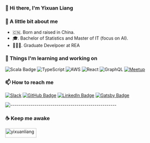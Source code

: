 ### 👋 Hi there, I'm Yixuan Liang

### 🍊 A little bit about me

- 🇨🇳. Born and raised in China.
- 🎓. Bachelor of Statistics and Master of IT (focus on AI).
- 👩🏻‍💻. Graduate Develpoer at REA

### 🌱 Things I'm learning and working on

![Scala Badge](https://img.shields.io/badge/Scala-DC322F?style=for-the-badge&logo=scala&logoColor=white)
![TypeScript](https://img.shields.io/badge/TypeScript-007ACC?style=for-the-badge&logo=typescript&logoColor=white)
![AWS](https://img.shields.io/badge/AWS-232F3E?style=for-the-badge&logo=amazon-aws&logoColor=white)
![React](https://img.shields.io/badge/React-20232A?style=for-the-badge&logo=react&logoColor=61DAFB)
![GraphQL](https://img.shields.io/badge/-GraphQL-E10098?style=for-the-badge&logo=graphql&logoColor=white)
[![Meetup](https://img.shields.io/badge/Meetup-f64363?style=for-the-badge&logo=meetup&logoColor=white)](https://www.meetup.com/Melbourne-AI-Developers-Group)

### 📫 How to reach me

[![Slack](https://img.shields.io/badge/Slack-4A154B?style=for-the-badge&logo=slack&logoColor=white)](https://rea-group.slack.com/app_redirect?channel=U02GEUM94N6)
[![GitHub Badge](https://img.shields.io/badge/GitHub-100000?style=for-the-badge&logo=github&logoColor=white)](https://github.com/liang-yixuan)
[![LinkedIn Badge](https://img.shields.io/badge/LinkedIn-0077B5?style=for-the-badge&logo=linkedin&logoColor=white)](https://www.linkedin.com/in/liangyixuan/)
[![Gatsby Badge](https://img.shields.io/badge/Gatsby-663399?style=for-the-badge&logo=gatsby&logoColor=white)](https://blog.unimeow.space/)

![-----------------------------------------------------](https://raw.githubusercontent.com/andreasbm/readme/master/assets/lines/rainbow.png)

### ☕️ Keep me awake

<p><a href="https://www.buymeacoffee.com/yixuanliang"> <img align="left" src="https://cdn.buymeacoffee.com/buttons/v2/default-yellow.png" height="30" width="100" alt="yixuanliang" /></a></p><br><br>
